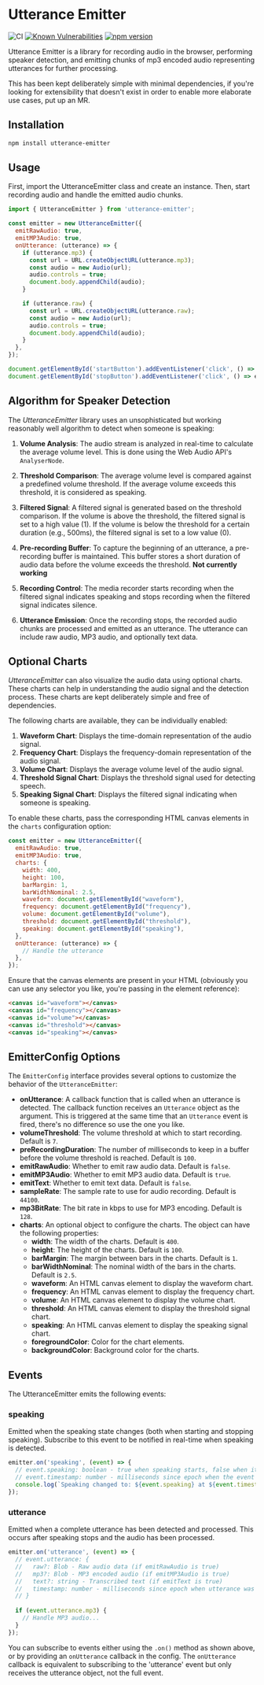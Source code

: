 # Utterance Emitter

![CI](https://github.com/tinkermonkey/utterance_emitter/actions/workflows/ci.yml/badge.svg)
[![Known Vulnerabilities](https://snyk.io/test/github/tinkermonkey/utterance_emitter/badge.svg)](https://snyk.io/test/github/tinkermonkey/utterance_emitter)
[![npm version](https://badge.fury.io/js/@tinkermonkey%2Futterance-emitter.svg)](https://badge.fury.io/js/@tinkermonkey%2Futterance-emitter)

Utterance Emitter is a library for recording audio in the browser, performing speaker detection, and emitting chunks of mp3 encoded audio representing utterances for further processing.

This has been kept deliberately simple with minimal dependencies, if you're looking for extensibility that doesn't exist in order to enable more elaborate use cases, put up an MR.

## Installation

```sh
npm install utterance-emitter
```

## Usage
First, import the UtteranceEmitter class and create an instance. Then, start recording audio and handle the emitted audio chunks.

```javascript
import { UtteranceEmitter } from 'utterance-emitter';

const emitter = new UtteranceEmitter({
  emitRawAudio: true,
  emitMP3Audio: true,
  onUtterance: (utterance) => {
    if (utterance.mp3) {
      const url = URL.createObjectURL(utterance.mp3);
      const audio = new Audio(url);
      audio.controls = true;
      document.body.appendChild(audio);
    }

    if (utterance.raw) {
      const url = URL.createObjectURL(utterance.raw);
      const audio = new Audio(url);
      audio.controls = true;
      document.body.appendChild(audio);
    }
  },
});

document.getElementById('startButton').addEventListener('click', () => emitter.start());
document.getElementById('stopButton').addEventListener('click', () => emitter.stop());
```

## Algorithm for Speaker Detection

The *UtteranceEmitter* library uses an unsophisticated but working reasonably well algorithm to detect when someone is speaking:

1. **Volume Analysis**: The audio stream is analyzed in real-time to calculate the average volume level. This is done using the Web Audio API's `AnalyserNode`.

2. **Threshold Comparison**: The average volume level is compared against a predefined volume threshold. If the average volume exceeds this threshold, it is considered as speaking.

3. **Filtered Signal**: A filtered signal is generated based on the threshold comparison. If the volume is above the threshold, the filtered signal is set to a high value (1). If the volume is below the threshold for a certain duration (e.g., 500ms), the filtered signal is set to a low value (0).

4. **Pre-recording Buffer**: To capture the beginning of an utterance, a pre-recording buffer is maintained. This buffer stores a short duration of audio data before the volume exceeds the threshold. **Not currently working**

5. **Recording Control**: The media recorder starts recording when the filtered signal indicates speaking and stops recording when the filtered signal indicates silence.

6. **Utterance Emission**: Once the recording stops, the recorded audio chunks are processed and emitted as an utterance. The utterance can include raw audio, MP3 audio, and optionally text data.

## Optional Charts

*UtteranceEmitter* can also visualize the audio data using optional charts. These charts can help in understanding the audio signal and the detection process. These charts are kept deliberately simple and free of dependencies.

The following charts are available, they can be individually enabled:

1. **Waveform Chart**: Displays the time-domain representation of the audio signal.
2. **Frequency Chart**: Displays the frequency-domain representation of the audio signal.
3. **Volume Chart**: Displays the average volume level of the audio signal.
4. **Threshold Signal Chart**: Displays the threshold signal used for detecting speech.
5. **Speaking Signal Chart**: Displays the filtered signal indicating when someone is speaking.

To enable these charts, pass the corresponding HTML canvas elements in the `charts` configuration option:

```javascript
const emitter = new UtteranceEmitter({
  emitRawAudio: true,
  emitMP3Audio: true,
  charts: {
    width: 400,
    height: 100,
    barMargin: 1,
    barWidthNominal: 2.5,
    waveform: document.getElementById("waveform"),
    frequency: document.getElementById("frequency"),
    volume: document.getElementById("volume"),
    threshold: document.getElementById("threshold"),
    speaking: document.getElementById("speaking"),
  },
  onUtterance: (utterance) => {
    // Handle the utterance
  },
});
```

Ensure that the canvas elements are present in your HTML (obviously you can use any selector you like, you're passing in the element reference):

```html
<canvas id="waveform"></canvas>
<canvas id="frequency"></canvas>
<canvas id="volume"></canvas>
<canvas id="threshold"></canvas>
<canvas id="speaking"></canvas>
```

## EmitterConfig Options

The `EmitterConfig` interface provides several options to customize the behavior of the `UtteranceEmitter`:

- **onUtterance**: A callback function that is called when an utterance is detected. The callback function receives an `Utterance` object as the argument. This is triggered at the same time that an `Utterance` event is fired, there's no difference so use the one you like.
- **volumeThreshold**: The volume threshold at which to start recording. Default is `7`.
- **preRecordingDuration**: The number of milliseconds to keep in a buffer before the volume threshold is reached. Default is `100`.
- **emitRawAudio**: Whether to emit raw audio data. Default is `false`.
- **emitMP3Audio**: Whether to emit MP3 audio data. Default is `true`.
- **emitText**: Whether to emit text data. Default is `false`.
- **sampleRate**: The sample rate to use for audio recording. Default is `44100`.
- **mp3BitRate**: The bit rate in kbps to use for MP3 encoding. Default is `128`.
- **charts**: An optional object to configure the charts. The object can have the following properties:
  - **width**: The width of the charts. Default is `400`.
  - **height**: The height of the charts. Default is `100`.
  - **barMargin**: The margin between bars in the charts. Default is `1`.
  - **barWidthNominal**: The nominal width of the bars in the charts. Default is `2.5`.
  - **waveform**: An HTML canvas element to display the waveform chart.
  - **frequency**: An HTML canvas element to display the frequency chart.
  - **volume**: An HTML canvas element to display the volume chart.
  - **threshold**: An HTML canvas element to display the threshold signal chart.
  - **speaking**: An HTML canvas element to display the speaking signal chart.
  - **foregroundColor**: Color for the chart elements.
  - **backgroundColor**: Background color for the charts.

## Events

The UtteranceEmitter emits the following events:

### speaking

Emitted when the speaking state changes (both when starting and stopping speaking). Subscribe to this event to be notified in real-time when speaking is detected.

```javascript
emitter.on('speaking', (event) => {
  // event.speaking: boolean - true when speaking starts, false when it stops
  // event.timestamp: number - milliseconds since epoch when the event occurred
  console.log(`Speaking changed to: ${event.speaking} at ${event.timestamp}`);
});
```

### utterance

Emitted when a complete utterance has been detected and processed. This occurs after speaking stops and the audio has been processed.

```javascript
emitter.on('utterance', (event) => {
  // event.utterance: {
  //   raw?: Blob - Raw audio data (if emitRawAudio is true)
  //   mp3?: Blob - MP3 encoded audio (if emitMP3Audio is true)
  //   text?: string - Transcribed text (if emitText is true)
  //   timestamp: number - milliseconds since epoch when utterance was recorded
  // }
  
  if (event.utterance.mp3) {
    // Handle MP3 audio...
  }
});
```

You can subscribe to events either using the `.on()` method as shown above, or by providing an `onUtterance` callback in the config. The `onUtterance` callback is equivalent to subscribing to the 'utterance' event but only receives the utterance object, not the full event.
